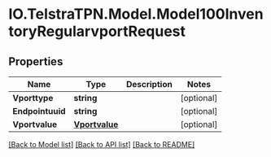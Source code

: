 # IO.TelstraTPN.Model.Model100InventoryRegularvportRequest
## Properties

Name | Type | Description | Notes
------------ | ------------- | ------------- | -------------
**Vporttype** | **string** |  | [optional] 
**Endpointuuid** | **string** |  | [optional] 
**Vportvalue** | [**Vportvalue**](Vportvalue.md) |  | [optional] 

[[Back to Model list]](../README.md#documentation-for-models) [[Back to API list]](../README.md#documentation-for-api-endpoints) [[Back to README]](../README.md)

